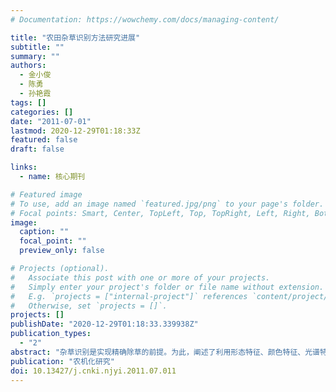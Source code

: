 ```yaml
---
# Documentation: https://wowchemy.com/docs/managing-content/

title: "农田杂草识别方法研究进展"
subtitle: ""
summary: ""
authors:
  - 金小俊
  - 陈勇
  - 孙艳霞
tags: []
categories: []
date: "2011-07-01"
lastmod: 2020-12-29T01:18:33Z
featured: false
draft: false

links:
  - name: 核心期刊

# Featured image
# To use, add an image named `featured.jpg/png` to your page's folder.
# Focal points: Smart, Center, TopLeft, Top, TopRight, Left, Right, BottomLeft, Bottom, BottomRight.
image:
  caption: ""
  focal_point: ""
  preview_only: false

# Projects (optional).
#   Associate this post with one or more of your projects.
#   Simply enter your project's folder or file name without extension.
#   E.g. `projects = ["internal-project"]` references `content/project/deep-learning/index.md`.
#   Otherwise, set `projects = []`.
projects: []
publishDate: "2020-12-29T01:18:33.339938Z"
publication_types:
  - "2"
abstract: "杂草识别是实现精确除草的前提。为此，阐述了利用形态特征、颜色特征、光谱特征、纹理特征以及多特征融合方法识别杂草的原理、研究现状和难点。同时，介绍了模式识别等方法在杂草识别中的应用；分析并比较了行间、行内杂草识别方法的特点，指出行内杂草的识别远复杂于行间杂草识别，是精确除草的难点，对农田杂草识别和精确除草有较好的参考价值。"
publication: "农机化研究"
doi: 10.13427/j.cnki.njyi.2011.07.011
---
```

